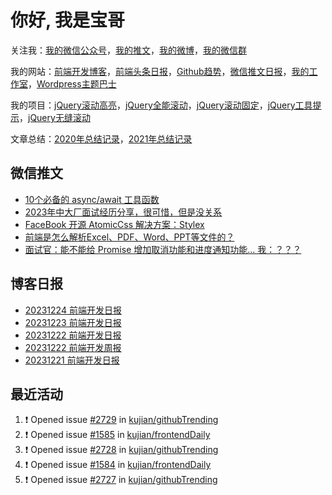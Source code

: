 
# 你好, 我是宝哥

关注我：[我的微信公众号](https://open.weixin.qq.com/qr/code?username=caibaojian_com)，[我的推文](https://weixin.qdkfweb.cn/)，[我的微博](https://weibo.com/kujian)，[我的微信群](https://qdkfweb.cn/go/weixinqun)

我的网站：[前端开发博客](https://qdkfweb.cn/)，[前端头条日报](https://toutiao.qdkfweb.cn/)，[Github趋势](https://github.qdkfweb.cn/)，[微信推文日报](https://weixin.qdkfweb.cn/)，[我的工作室](https://diy.qdkfweb.cn/)，[Wordpress主题巴士](https://wp.qdkfweb.cn/)

我的项目：[jQuery滚动高亮](https://github.com/kujian/scrollHighlight)，[jQuery全能滚动](https://github.com/kujian/power-slider)，[jQuery滚动固定](https://github.com/kujian/scrollfix)，[jQuery工具提示](https://github.com/kujian/tooltip)，[jQuery无缝滚动](http://github.com/kujian/scrollForever)

文章总结：[2020年总结记录](https://mp.weixin.qq.com/s/u0YW8BFWYLquVauhHrkSMQ)，[2021年总结记录](https://mp.weixin.qq.com/s/zMnxIpxMdDrIyuLxHRnSPw)


## 微信推文

<!-- BLOG-POST-LIST:START -->
- [10个必备的 async/await 工具函数](https://weixin.qdkfweb.cn/38902.html)
- [2023年中大厂面试经历分享，很可惜，但是没关系](https://weixin.qdkfweb.cn/38901.html)
- [FaceBook 开源 AtomicCss 解决方案：Stylex](https://weixin.qdkfweb.cn/38900.html)
- [前端是怎么解析Excel、PDF、Word、PPT等文件的？](https://weixin.qdkfweb.cn/38766.html)
- [面试官：能不能给 Promise 增加取消功能和进度通知功能... 我：？？？](https://weixin.qdkfweb.cn/38765.html)
<!-- BLOG-POST-LIST:END -->

## 博客日报

<!-- DAILY:START -->
- [20231224 前端开发日报](https://qdkfweb.cn/fe-daily-20231224.html)
- [20231223 前端开发日报](https://qdkfweb.cn/fe-daily-20231223.html)
- [20231222 前端开发日报](https://qdkfweb.cn/fe-daily-20231222.html)
- [20231222 前端开发周报](https://qdkfweb.cn/fe-weekly-20231222.html)
- [20231221 前端开发日报](https://qdkfweb.cn/fe-daily-20231221.html)
<!-- DAILY:END -->


## 最近活动

<!--START_SECTION:activity-->
1. ❗ Opened issue [#2729](https://github.com/kujian/githubTrending/issues/2729) in [kujian/githubTrending](https://github.com/kujian/githubTrending)
2. ❗ Opened issue [#1585](https://github.com/kujian/frontendDaily/issues/1585) in [kujian/frontendDaily](https://github.com/kujian/frontendDaily)
3. ❗ Opened issue [#2728](https://github.com/kujian/githubTrending/issues/2728) in [kujian/githubTrending](https://github.com/kujian/githubTrending)
4. ❗ Opened issue [#1584](https://github.com/kujian/frontendDaily/issues/1584) in [kujian/frontendDaily](https://github.com/kujian/frontendDaily)
5. ❗ Opened issue [#2727](https://github.com/kujian/githubTrending/issues/2727) in [kujian/githubTrending](https://github.com/kujian/githubTrending)
<!--END_SECTION:activity-->
